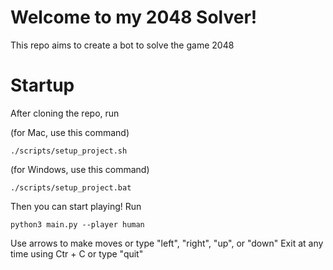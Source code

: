 # Welcome to my 2048 Solver!

This repo aims to create a bot to solve the game 2048

# Startup

After cloning the repo, run

(for Mac, use this command)
```
./scripts/setup_project.sh
```
(for Windows, use this command)
```
./scripts/setup_project.bat
```

Then you can start playing! Run 
```
python3 main.py --player human
```

Use arrows to make moves or type "left", "right", "up", or "down"
Exit at any time using Ctr + C or type "quit"
